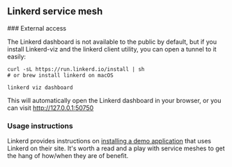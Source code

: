 ## Linkerd service mesh

### External access

The Linkerd dashboard is not available to the public by default, but if you install Linkerd-viz and the linkerd client utility, you can open a tunnel to it easily:

```
curl -sL https://run.linkerd.io/install | sh
# or brew install linkerd on macOS

linkerd viz dashboard
```

This will automatically open the Linkerd dashboard in your browser, or you can visit http://127.0.0.1:50750

### Usage instructions

Linkerd provides instructions on [installing a demo application](https://linkerd.io/2/getting-started/#step-5-install-the-demo-app) that uses Linkerd on their site. It's worth a read and a play with service meshes to get the hang of how/when they are of benefit.
